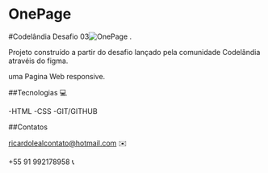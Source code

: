 # OnePage
#Codelândia Desafio 03![OnePage](https://user-images.githubusercontent.com/113394623/194618051-ba75735d-5c73-4e66-a3e7-2165aced3e7f.PNG)
.

Projeto construído a partir do desafio lançado pela comunidade Codelândia atravéis do figma.

uma Pagina Web responsive.

##Tecnologias 💻

-HTML
-CSS
-GIT/GITHUB


##Contatos 

ricardolealcontato@hotmail.com ✉️

+55 91 992178958 📞
